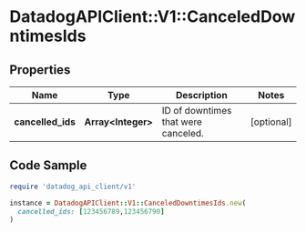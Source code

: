 # DatadogAPIClient::V1::CanceledDowntimesIds

## Properties

| Name | Type | Description | Notes |
| ---- | ---- | ----------- | ----- |
| **cancelled_ids** | **Array&lt;Integer&gt;** | ID of downtimes that were canceled. | [optional] |

## Code Sample

```ruby
require 'datadog_api_client/v1'

instance = DatadogAPIClient::V1::CanceledDowntimesIds.new(
  cancelled_ids: [123456789,123456790]
)
```

